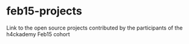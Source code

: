 # feb15-projects
Link to the open source projects contributed by the participants of the h4ckademy Feb15 cohort

